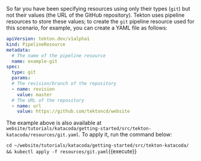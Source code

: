 So far you have been specifying resources using only their
types (`git`) but not their values (the URL of the GitHub
repository). Tekton uses pipeline resources to
store these values; to create the `git` pipeline resource used for this
scenario, for example, you can create a YAML file as follows:

```yaml
apiVersion: tekton.dev/v1alpha1
kind: PipelineResource
metadata:
  # The name of the pipeline resource
  name: example-git
spec:
  type: git
  params:
  # The revision/branch of the repository
  - name: revision
    value: master
  # The URL of the repository
  - name: url
    value: https://github.com/tektoncd/website
```

The example above is also available at
`website/tutorials/katacoda/getting-started/src/tekton-katacoda/resources/git.yaml`. To
apply it, run the command below:

`cd ~/website/tutorials/katacoda/getting-started/src/tekton-katacoda/ && kubectl apply -f resources/git.yaml`{{execute}}
